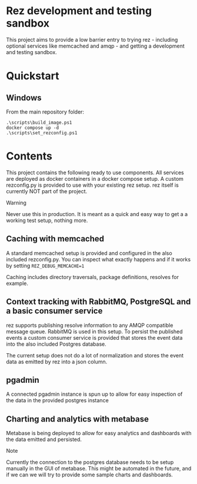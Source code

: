 # Rez development and testing sandbox

This project aims to provide a low barrier entry to trying rez - including optional
services like memcached and amqp - and getting a development and testing sandbox.

# Quickstart

## Windows

From the main repository folder:

```
.\scripts\build_image.ps1
docker compose up -d
.\scripts\set_rezconfig.ps1
```

# Contents

This project contains the following ready to use components. All services are
deployed as docker containers in a docker compose setup. A custom rezconfig.py
is provided to use with your existing rez setup. rez itself is currently NOT
part of the project.

> [!WARNING]
> Never use this in production. It is meant as a quick and easy way to get a
> a working test setup, nothing more.

## Caching with memcached

A standard memcached setup is provided and configured in the also included
rezconfig.py. You can inspect what exactly happens and if it works by setting
`REZ_DEBUG_MEMCACHE=1`

Caching includes directory traversals, package definitions, resolves for example.


## Context tracking with RabbitMQ, PostgreSQL and a basic consumer service

rez supports publishing resolve information to any AMQP compatible message queue.
RabbitMQ is used in this setup. To persist the published events a custom consumer
service is provided that stores the event data into the also included Postgres
database.

The current setup does not do a lot of normalization and stores the event data
as emitted by rez into a json column.

## pgadmin

A connected pgadmin instance is spun up to allow for easy inspection of the
data in the provided postgres instance

## Charting and analytics with metabase

Metabase is being deployed to allow for easy analytics and dashboards with the
data emitted and persisted.

> [!NOTE]
> Currently the connection to the postgres database needs to be setup manually
> in the GUI of metabase. This might be automated in the future, and if we can
> we will try to provide some sample charts and dashboards.